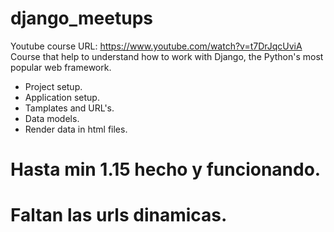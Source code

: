 # django_meetups
Youtube course URL: https://www.youtube.com/watch?v=t7DrJqcUviA
Course that help to understand how to work with Django, the Python's most popular web framework.
- Project setup.
- Application setup.
- Tamplates and URL's.
- Data models.
- Render data in html files.

# Hasta min 1.15 hecho y funcionando.
# Faltan las urls dinamicas.